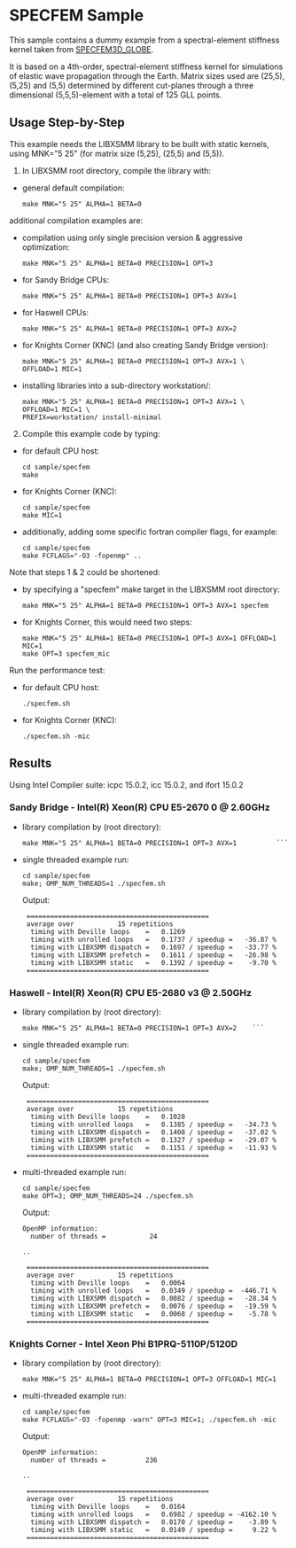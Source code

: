 # SPECFEM Sample

This sample contains a dummy example from a spectral-element stiffness kernel taken from [SPECFEM3D_GLOBE](https://github.com/geodynamics/specfem3d_globe).

It is based on a 4th-order, spectral-element stiffness kernel for simulations of elastic wave propagation through the Earth. Matrix sizes used are (25,5), (5,25) and (5,5) determined by different cut-planes through a three dimensional (5,5,5)-element with a total of 125 GLL points.


## Usage Step-by-Step

This example needs the LIBXSMM library to be built with static kernels, using MNK="5 25" (for matrix size (5,25), (25,5) and (5,5)).

1. In LIBXSMM root directory, compile the library with:
  - general default compilation:
    ```
    make MNK="5 25" ALPHA=1 BETA=0
    ```

  additional compilation examples are:

  - compilation using only single precision version & aggressive optimization:
    ```
    make MNK="5 25" ALPHA=1 BETA=0 PRECISION=1 OPT=3
    ```

  - for Sandy Bridge CPUs:
    ```
    make MNK="5 25" ALPHA=1 BETA=0 PRECISION=1 OPT=3 AVX=1
    ```

  - for Haswell CPUs:
    ```
    make MNK="5 25" ALPHA=1 BETA=0 PRECISION=1 OPT=3 AVX=2
    ```

  - for Knights Corner (KNC) (and also creating Sandy Bridge version):
    ```
    make MNK="5 25" ALPHA=1 BETA=0 PRECISION=1 OPT=3 AVX=1 \
    OFFLOAD=1 MIC=1
    ```

  - installing libraries into a sub-directory workstation/:
    ```
    make MNK="5 25" ALPHA=1 BETA=0 PRECISION=1 OPT=3 AVX=1 \
    OFFLOAD=1 MIC=1 \
    PREFIX=workstation/ install-minimal
    ```

2. Compile this example code by typing:
  - for default CPU host:
    ```
    cd sample/specfem
    make
    ```

  - for Knights Corner (KNC):
    ```
    cd sample/specfem
    make MIC=1
    ```

  - additionally, adding some specific fortran compiler flags, for example:
    ```
    cd sample/specfem
    make FCFLAGS="-O3 -fopenmp" ..
    ```

Note that steps 1 & 2 could be shortened:
  - by specifying a "specfem" make target in the LIBXSMM root directory:
    ```
    make MNK="5 25" ALPHA=1 BETA=0 PRECISION=1 OPT=3 AVX=1 specfem
    ```
  - for Knights Corner, this would need two steps:
    ```
    make MNK="5 25" ALPHA=1 BETA=0 PRECISION=1 OPT=3 AVX=1 OFFLOAD=1 MIC=1
    make OPT=3 specfem_mic
    ```

Run the performance test:
  - for default CPU host:
    ```
    ./specfem.sh
    ```

  - for Knights Corner (KNC):
    ```
    ./specfem.sh -mic
    ```

## Results

Using Intel Compiler suite: icpc 15.0.2, icc 15.0.2, and ifort 15.0.2

### Sandy Bridge - Intel(R) Xeon(R) CPU E5-2670 0 @ 2.60GHz

- library compilation by (root directory):
  ```
  make MNK="5 25" ALPHA=1 BETA=0 PRECISION=1 OPT=3 AVX=1          ```

- single threaded example run:
  ```
  cd sample/specfem
  make; OMP_NUM_THREADS=1 ./specfem.sh
  ```

  Output:
  ```
   ==============================================
   average over           15 repetitions
    timing with Deville loops    =   0.1269
    timing with unrolled loops   =   0.1737 / speedup =   -36.87 %
    timing with LIBXSMM dispatch =   0.1697 / speedup =   -33.77 %
    timing with LIBXSMM prefetch =   0.1611 / speedup =   -26.98 %
    timing with LIBXSMM static   =   0.1392 / speedup =    -9.70 %
   ==============================================
   ```



### Haswell - Intel(R) Xeon(R) CPU E5-2680 v3 @ 2.50GHz

- library compilation by (root directory):
  ```
  make MNK="5 25" ALPHA=1 BETA=0 PRECISION=1 OPT=3 AVX=2    ```

- single threaded example run:
  ```
  cd sample/specfem
  make; OMP_NUM_THREADS=1 ./specfem.sh
  ```

  Output:
  ```
   ==============================================
   average over           15 repetitions
    timing with Deville loops    =   0.1028
    timing with unrolled loops   =   0.1385 / speedup =   -34.73 %
    timing with LIBXSMM dispatch =   0.1408 / speedup =   -37.02 %
    timing with LIBXSMM prefetch =   0.1327 / speedup =   -29.07 %
    timing with LIBXSMM static   =   0.1151 / speedup =   -11.93 %
   ==============================================
   ```

- multi-threaded example run:
  ```
  cd sample/specfem
  make OPT=3; OMP_NUM_THREADS=24 ./specfem.sh
  ```

  Output:
  ```
  OpenMP information:
    number of threads =           24

  ..

   ==============================================
   average over           15 repetitions
    timing with Deville loops    =   0.0064
    timing with unrolled loops   =   0.0349 / speedup =  -446.71 %
    timing with LIBXSMM dispatch =   0.0082 / speedup =   -28.34 %
    timing with LIBXSMM prefetch =   0.0076 / speedup =   -19.59 %
    timing with LIBXSMM static   =   0.0068 / speedup =    -5.78 %
   ==============================================
   ```


### Knights Corner - Intel Xeon Phi B1PRQ-5110P/5120D

- library compilation by (root directory):
  ```
  make MNK="5 25" ALPHA=1 BETA=0 PRECISION=1 OPT=3 OFFLOAD=1 MIC=1
  ```

- multi-threaded example run:
  ```
  cd sample/specfem
  make FCFLAGS="-O3 -fopenmp -warn" OPT=3 MIC=1; ./specfem.sh -mic
  ```

  Output:
  ```
  OpenMP information:
    number of threads =          236

  ..

   ==============================================
   average over           15 repetitions
    timing with Deville loops    =   0.0164
    timing with unrolled loops   =   0.6982 / speedup = -4162.10 %
    timing with LIBXSMM dispatch =   0.0170 / speedup =    -3.89 %
    timing with LIBXSMM static   =   0.0149 / speedup =     9.22 %
   ==============================================
   ```

